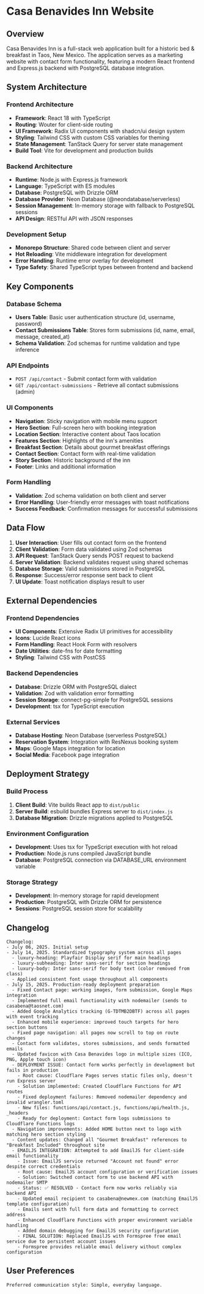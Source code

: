 # Casa Benavides Inn Website

## Overview

Casa Benavides Inn is a full-stack web application built for a historic bed & breakfast in Taos, New Mexico. The application serves as a marketing website with contact form functionality, featuring a modern React frontend and Express.js backend with PostgreSQL database integration.

## System Architecture

### Frontend Architecture
- **Framework**: React 18 with TypeScript
- **Routing**: Wouter for client-side routing
- **UI Framework**: Radix UI components with shadcn/ui design system
- **Styling**: Tailwind CSS with custom CSS variables for theming
- **State Management**: TanStack Query for server state management
- **Build Tool**: Vite for development and production builds

### Backend Architecture
- **Runtime**: Node.js with Express.js framework
- **Language**: TypeScript with ES modules
- **Database**: PostgreSQL with Drizzle ORM
- **Database Provider**: Neon Database (@neondatabase/serverless)
- **Session Management**: In-memory storage with fallback to PostgreSQL sessions
- **API Design**: RESTful API with JSON responses

### Development Setup
- **Monorepo Structure**: Shared code between client and server
- **Hot Reloading**: Vite middleware integration for development
- **Error Handling**: Runtime error overlay for development
- **Type Safety**: Shared TypeScript types between frontend and backend

## Key Components

### Database Schema
- **Users Table**: Basic user authentication structure (id, username, password)
- **Contact Submissions Table**: Stores form submissions (id, name, email, message, created_at)
- **Schema Validation**: Zod schemas for runtime validation and type inference

### API Endpoints
- `POST /api/contact` - Submit contact form with validation
- `GET /api/contact-submissions` - Retrieve all contact submissions (admin)

### UI Components
- **Navigation**: Sticky navigation with mobile menu support
- **Hero Section**: Full-screen hero with booking integration
- **Location Section**: Interactive content about Taos location
- **Features Section**: Highlights of the inn's amenities
- **Breakfast Section**: Details about gourmet breakfast offerings
- **Contact Section**: Contact form with real-time validation
- **Story Section**: Historic background of the inn
- **Footer**: Links and additional information

### Form Handling
- **Validation**: Zod schema validation on both client and server
- **Error Handling**: User-friendly error messages with toast notifications
- **Success Feedback**: Confirmation messages for successful submissions

## Data Flow

1. **User Interaction**: User fills out contact form on the frontend
2. **Client Validation**: Form data validated using Zod schemas
3. **API Request**: TanStack Query sends POST request to backend
4. **Server Validation**: Backend validates request using shared schemas
5. **Database Storage**: Valid submissions stored in PostgreSQL
6. **Response**: Success/error response sent back to client
7. **UI Update**: Toast notification displays result to user

## External Dependencies

### Frontend Dependencies
- **UI Components**: Extensive Radix UI primitives for accessibility
- **Icons**: Lucide React icons
- **Form Handling**: React Hook Form with resolvers
- **Date Utilities**: date-fns for date formatting
- **Styling**: Tailwind CSS with PostCSS

### Backend Dependencies
- **Database**: Drizzle ORM with PostgreSQL dialect
- **Validation**: Zod with validation error formatting
- **Session Storage**: connect-pg-simple for PostgreSQL sessions
- **Development**: tsx for TypeScript execution

### External Services
- **Database Hosting**: Neon Database (serverless PostgreSQL)
- **Reservation System**: Integration with ResNexus booking system
- **Maps**: Google Maps integration for location
- **Social Media**: Facebook page integration

## Deployment Strategy

### Build Process
1. **Client Build**: Vite builds React app to `dist/public`
2. **Server Build**: esbuild bundles Express server to `dist/index.js`
3. **Database Migration**: Drizzle migrations applied to PostgreSQL

### Environment Configuration
- **Development**: Uses tsx for TypeScript execution with hot reload
- **Production**: Node.js runs compiled JavaScript bundle
- **Database**: PostgreSQL connection via DATABASE_URL environment variable

### Storage Strategy
- **Development**: In-memory storage for rapid development
- **Production**: PostgreSQL with Drizzle ORM for persistence
- **Sessions**: PostgreSQL session store for scalability

## Changelog

```
Changelog:
- July 06, 2025. Initial setup
- July 14, 2025. Standardized typography system across all pages
  - luxury-heading: Playfair Display serif for main headings
  - luxury-subheading: Inter sans-serif for section headings  
  - luxury-body: Inter sans-serif for body text (color removed from class)
  - Applied consistent font usage throughout all components
- July 15, 2025. Production-ready deployment preparation
  - Fixed Contact page: working images, form submission, Google Maps integration
  - Implemented full email functionality with nodemailer (sends to casabena@taosnet.com)
  - Added Google Analytics tracking (G-TDTMB2DBTF) across all pages with event tracking
  - Enhanced mobile experience: improved touch targets for hero section buttons
  - Fixed page navigation: all pages now scroll to top on route changes
  - Contact form validates, stores submissions, and sends formatted emails
  - Updated favicon with Casa Benavides logo in multiple sizes (ICO, PNG, Apple touch icon)
  - DEPLOYMENT ISSUE: Contact form works perfectly in development but fails in production
    - Root cause: Cloudflare Pages serves static files only, doesn't run Express server
    - Solution implemented: Created Cloudflare Functions for API routes
    - Fixed deployment failures: Removed nodemailer dependency and invalid wrangler.toml
    - New files: functions/api/contact.js, functions/api/health.js, _headers
    - Ready for deployment: Contact form logs submissions to Cloudflare Functions logs
  - Navigation improvements: Added HOME button next to logo with matching hero section styling
  - Content updates: Changed all "Gourmet Breakfast" references to "Breakfast Included" throughout site
  - EMAILJS INTEGRATION: Attempted to add EmailJS for client-side email functionality
    - Issue: EmailJS service returned "Account not found" error despite correct credentials
    - Root cause: EmailJS account configuration or verification issues
    - Solution: Switched contact form to use backend API with nodemailer SMTP
    - Status: ✅ RESOLVED - Contact form now works reliably via backend API
    - Updated email recipient to casabena@newmex.com (matching EmailJS template configuration)
    - Emails sent with full form data and formatting to correct address
    - Enhanced Cloudflare Functions with proper environment variable handling
    - Added domain debugging for EmailJS security configuration
    - FINAL SOLUTION: Replaced EmailJS with Formspree free email service due to persistent account issues
    - Formspree provides reliable email delivery without complex configuration
```

## User Preferences

```
Preferred communication style: Simple, everyday language.
```